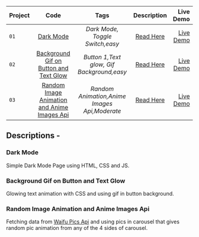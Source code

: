 | Project        | Code   |Tags | Description | Live Demo  |
| ------------- |:-------:| :---:|:---:|-----:|
| `01`  | [Dark Mode](https://github.com/bhavesh-chaudhari/1hr_MiniProjects-Components_HTML-CSS-JS/tree/main/Dark%20Mode) |*Dark Mode, Toggle Switch,easy*|[Read Here](#dark-mode)|[Live Demo](https://codepen.io/bhavesh_c/full/OJmVbvy) |
| `02`  | [Background Gif on Button and Text Glow](https://github.com/bhavesh-chaudhari/1hr_MiniProjects-Components_HTML-CSS-JS/tree/main/Button%201) |*Button 1,Text glow, Gif Background,easy*|[Read Here](#background-gif-on-button-and-text-glow)|[Live Demo](https://codepen.io/bhavesh_c/full/QWvbdrB) |
| `03`  | [Random Image Animation and Anime Images Api](https://github.com/bhavesh-chaudhari/Slider-and-Random-Anime-Image-Gif) |*Random Animation,Anime Images Api,Moderate*|[Read Here](#random-image-animation-and-anime-images-api)|[Live Demo](https://codepen.io/bhavesh_c/full/zYwqMLj) |



## Descriptions -

### Dark Mode
Simple Dark Mode Page using HTML, CSS and JS.
### Background Gif on Button and Text Glow
Glowing text animation with CSS and using gif in button background.
### Random Image Animation and Anime Images Api
Fetching data from [Waifu Pics Api](https://waifu.pics/) and using pics in carousel that gives random pic animation from any of the 4 sides of carousel.
